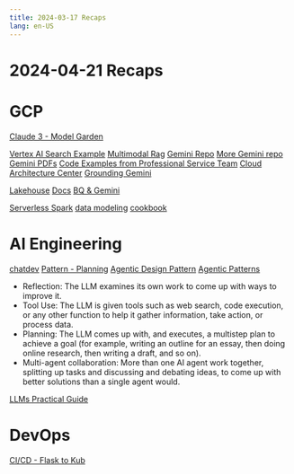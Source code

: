 ```yaml
---
title: 2024-03-17 Recaps
lang: en-US
---
```


# 2024-04-21 Recaps

# GCP

[Claude 3 - Model Garden](https://cloud.google.com/vertex-ai/generative-ai/docs/partner-models/use-claude)

[Vertex AI Search Example](https://github.com/GoogleCloudPlatform/generative-ai/blob/main/search/search_data_blending_with_gemini_summarization.ipynb)
[Multimodal Rag](https://github.com/GoogleCloudPlatform/generative-ai/blob/main/gemini/use-cases/retrieval-augmented-generation/multimodal_rag_langchain.ipynb)
[Gemini Repo](https://github.com/GoogleCloudPlatform/generative-ai/tree/main/gemini#using-this-repository)
[More Gemini repo](https://github.com/GoogleCloudPlatform/generative-ai/blob/main/language/use-cases/sql-code-generation/sql_code_generation_langchain.ipynb)
[Gemini PDFs](https://github.com/GoogleCloudPlatform/generative-ai/blob/main/language/use-cases/prod-catalog-enrichment/genai_prod_catalog_enrichment.ipynb)
[Code Examples from Professional Service Team](https://github.com/GoogleCloudPlatform/professional-services)
[Cloud Architecture Center](https://cloud.google.com/architecture/rag-capable-gen-ai-app-using-vertex-ai)
[Grounding Gemini](https://github.com/GoogleCloudPlatform/generative-ai/blob/main/gemini/grounding/intro-grounding-gemini.ipynb)

[Lakehouse](https://go.cloudplatformonline.com/ODA4LUdKVy0zMTQAAAGSquFHnkrUZFB_4D-8JvYpKdKHYH6zbsSbxm3VisK3GFn49rU_tuChv6dOLz2i3GDu61YWRZ8=)
[Docs](https://cloud.google.com/docs)
[BQ & Gemini](https://medium.com/google-cloud/bringing-gen-ai-to-the-data-in-bigquery-c7975650afd7)

[Serverless Spark](https://cloud.google.com/blog/products/data-analytics/apache-spark-stored-procedures-in-bigquery-are-ga)
[data modeling](https://medium.com/google-cloud/efficient-bigquery-data-modeling-a-storage-and-compute-comparison-ca7f3744e467)
[cookbook](https://github.com/google-gemini/cookbook/tree/main)

# AI Engineering

[chatdev](https://github.com/OpenBMB/ChatDev)
[Pattern - Planning](https://www.deeplearning.ai/the-batch/agentic-design-patterns-part-4-planning)
[Agentic Design Pattern](https://www.deeplearning.ai/the-batch/agentic-design-patterns-part-3-tool-use)
[Agentic Patterns](https://www.deeplearning.ai/the-batch/how-agents-can-improve-llm-performance)

- Reflection: The LLM examines its own work to come up with ways to improve it.
- Tool Use: The LLM is given tools such as web search, code execution, or any other function to help it gather information, take action, or process data.
- Planning: The LLM comes up with, and executes, a multistep plan to achieve a goal (for example, writing an outline for an essay, then doing online research, then writing a draft, and so on).
- Multi-agent collaboration: More than one AI agent work together, splitting up tasks and discussing and debating ideas, to come up with better solutions than a single agent would.

[LLMs Practical Guide](https://github.com/JingfengYang/LLMsPracticalGuide)

# DevOps

[CI/CD - Flask to Kub](https://medium.com/google-cloud/ci-cd-pipeline-to-deploy-applications-on-google-kubernetes-engine-gke-using-cloud-build-and-cloud-0ee982b37db6)
